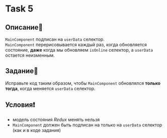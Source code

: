 # Task 5

## Описание📌

`MainComponent` подписан на `userData` селектор.    
`MainComponent` перерисовывается каждый раз, когда обновляется состояние, **даже** когда мы обновляем `isOnline` селектор, а `userData` остается неизменным.

## Задание📝

Исправьте код таким образом, чтобы `MainComponent` обновлялся **только тогда**, когда меняется `userData` селектор.

## Условия❗️

 * модель состояния *Redux* менять нельзя
 * `MainComponent` должен быть подписан на только на `userData` селектор (как и в коде задания)
